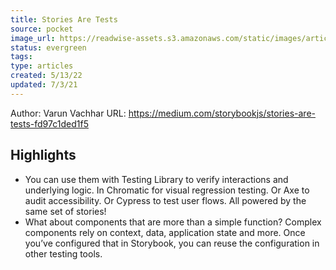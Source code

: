 ```yaml
---
title: Stories Are Tests
source: pocket
image_url: https://readwise-assets.s3.amazonaws.com/static/images/article0.00998d930354.png
status: evergreen
tags: 
type: articles
created: 5/13/22
updated: 7/3/21
---
```


Author: Varun Vachhar
URL: https://medium.com/storybookjs/stories-are-tests-fd97c1ded1f5

## Highlights
- You can use them with Testing Library to verify interactions and underlying logic. In Chromatic for visual regression testing. Or Axe to audit accessibility. Or Cypress to test user flows. All powered by the same set of stories!
- What about components that are more than a simple function? Complex components rely on context, data, application state and more. Once you’ve configured that in Storybook, you can reuse the configuration in other testing tools.
